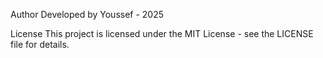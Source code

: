 Author
Developed by Youssef - 2025

License
This project is licensed under the MIT License - see the LICENSE file for details. 
